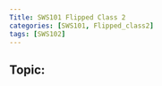 ```yaml
---
Title: SWS101 Flipped Class 2
categories: [SWS101, Flipped_class2]
tags: [SWS102]
---
```


## Topic: 